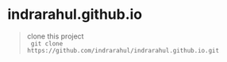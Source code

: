 # indrarahul.github.io

> clone this project <br>
``` git clone https://github.com/indrarahul/indrarahul.github.io.git```
